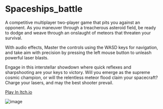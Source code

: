 # Spaceships_battle
A competitive multiplayer two-player game that pits you against an opponent. As you maneuver through a treacherous asteroid field, be ready to dodge and weave through an onslaught of meteors that threaten your survival.

With audio effects, Master the controls using the WASD keys for navigation, and take aim with precision by pressing the left mouse button to unleash powerful laser blasts.

Engage in this interstellar showdown where quick reflexes and sharpshooting are your keys to victory. Will you emerge as the supreme cosmic champion, or will the relentless meteor flood claim your spacecraft? Charge your lasers, and may the best shooter prevail.
 
[Play In Itch.io](https://lizachep.itch.io/space-ships)

![image](https://github.com/user-attachments/assets/30266514-a14d-48f9-973f-5f1f938d9d88)
